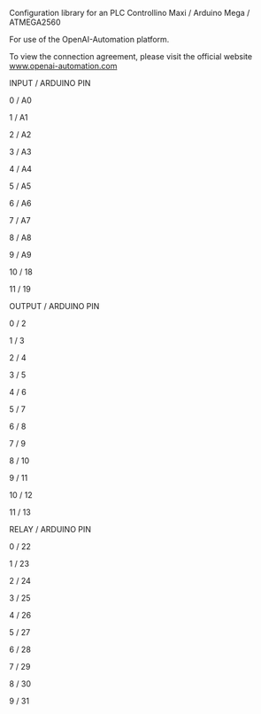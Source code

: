 Configuration library for an PLC Controllino Maxi / Arduino Mega / ATMEGA2560  


For use of the OpenAI-Automation platform.


To view the connection agreement, please visit the official website www.openai-automation.com


INPUT / ARDUINO PIN


   0  /  A0


   1  /  A1


   2  /  A2


   3  /  A3


   4  /  A4


   5  /  A5


   6  /  A6


   7  /  A7


   8  /  A8


   9  /  A9


   10  /  18


   11  /  19



OUTPUT / ARDUINO PIN


   0  /  2


   1  /  3


   2  /  4


   3  /  5


   4  /  6


   5  /  7


   6  /  8


   7  /  9


   8  /  10


   9  /  11


   10  /  12


   11  /  13



   RELAY / ARDUINO PIN


   0  /  22


   1  /  23


   2  /  24


   3  /  25


   4  /  26


   5  /  27


   6  /  28


   7  /  29


   8  /  30


   9  /  31

   